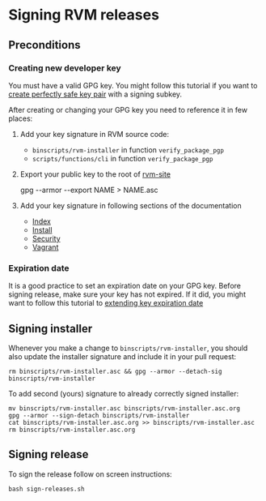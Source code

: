 # Signing RVM releases

## Preconditions

### Creating new developer key

You must have a valid GPG key. You might follow this tutorial if you want to [create perfectly safe key pair](https://alexcabal.com/creating-the-perfect-gpg-keypair/) with a signing subkey.

After creating or changing your GPG key you need to reference it in few places:
 
1. Add your key signature in RVM source code:
 
    * `binscripts/rvm-installer` in function `verify_package_pgp`
    * `scripts/functions/cli` in function `verify_package_pgp`

2. Export your public key to the root of [rvm-site](https://github.com/rvm/rvm-site)


    gpg --armor --export NAME > NAME.asc

3. Add your key signature in following sections of the documentation

    * [Index](https://github.com/rvm/rvm-site/blob/master/content/index.haml)
    * [Install](https://github.com/rvm/rvm-site/blob/master/content/rvm/install.md)
    * [Security](https://github.com/rvm/rvm-site/blob/master/content/rvm/security.md)
    * [Vagrant](https://github.com/rvm/rvm-site/blob/master/content/integration/vagrant.md)

### Expiration date

It is a good practice to set an expiration date on your GPG key. Before signing release, make sure your key has not expired. If it did, you might want to follow this tutorial to [extending key expiration date](https://www.g-loaded.eu/2010/11/01/change-expiration-date-gpg-key/)

## Signing installer

Whenever you make a change to `binscripts/rvm-installer`, you should also update the installer signature and include it in your pull request:

    rm binscripts/rvm-installer.asc && gpg --armor --detach-sig binscripts/rvm-installer
        
To add second (yours) signature to already correctly signed installer:

    mv binscripts/rvm-installer.asc binscripts/rvm-installer.asc.org
    gpg --armor --sign-detach binscripts/rvm-installer
    cat binscripts/rvm-installer.asc.org >> binscripts/rvm-installer.asc
    rm binscripts/rvm-installer.asc.org

## Signing release

To sign the release follow on screen instructions:

    bash sign-releases.sh
